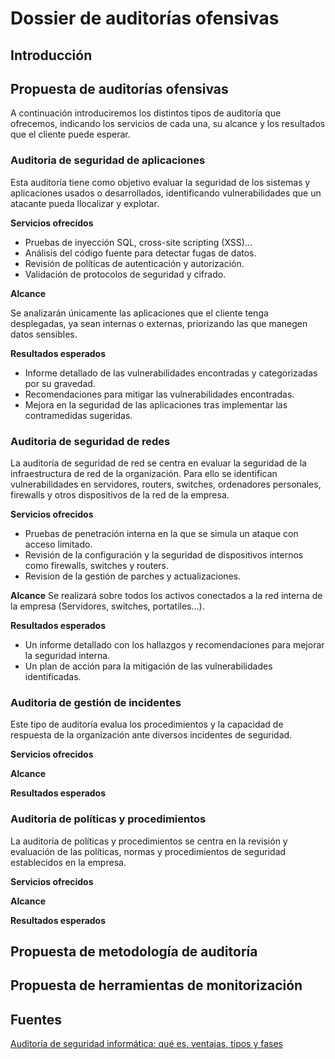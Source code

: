 # Dossier de auditorías ofensivas
## Introducción


## Propuesta de auditorías ofensivas
A continuación introduciremos los distintos tipos de auditoría que ofrecemos, indicando los servicios de cada una, su alcance y los resultados que el cliente puede esperar.

### Auditoria de seguridad de aplicaciones
Esta auditoría tiene como objetivo evaluar la seguridad de los sistemas y aplicaciones usados o desarrollados, identificando vulnerabilidades que un atacante pueda llocalizar y explotar.

**Servicios ofrecidos**
+ Pruebas de inyección SQL, cross-site scripting (XSS)...
+ Análisis del código fuente para detectar fugas de datos.
+ Revisión de políticas de autenticación y autorización.
+ Validación de protocolos de seguridad y cifrado.

**Alcance**

Se analizarán únicamente las aplicaciones que el cliente tenga desplegadas, ya sean internas o externas, priorizando las que manegen datos sensibles.

**Resultados esperados**
+ Informe detallado de las vulnerabilidades encontradas y categorizadas por su gravedad.
+ Recomendaciones para mitigar las vulnerabilidades encontradas.
+ Mejora en la seguridad de las aplicaciones tras implementar las contramedidas sugeridas.

### Auditoria de seguridad de redes
La auditoría de seguridad de red se centra en evaluar la seguridad de la infraestructura de red de la organización. Para ello se identifican vulnerabilidades en servidores, routers, switches, ordenadores personales, firewalls y otros dispositivos de la red de la empresa.

**Servicios ofrecidos**
+ Pruebas de penetración interna en la que se simula un ataque con acceso limitado.
+ Revisión de la configuración y la seguridad de dispositivos internos como firewalls, switches y routers.
+ Revision de la gestión de parches y actualizaciones.

**Alcance**
Se realizará sobre todos los activos conectados a la red interna de la empresa (Servidores, switches, portatiles...).

**Resultados esperados**
+ Un informe detallado con los hallazgos y recomendaciones para mejorar la seguridad interna.
+ Un plan de acción para la mitigación de las vulnerabilidades identificadas.

### Auditoria de gestión de incidentes
Este tipo de auditoría evalua los procedimientos y la capacidad de respuesta de la organización ante diversos incidentes de seguridad.

**Servicios ofrecidos**


**Alcance**


**Resultados esperados**


### Auditoria de políticas y procedimientos
La auditoría de políticas y procedimientos se centra en la revisión y evaluación de las políticas, normas y procedimientos de seguridad establecidos en la empresa. 

**Servicios ofrecidos**


**Alcance**


**Resultados esperados**

## Propuesta de metodología de auditoría


## Propuesta de herramientas de monitorización


## Fuentes
[Auditoría de seguridad informática: qué es, ventajas, tipos y fases](https://blog.hubspot.es/website/auditoria-de-seguridad
)